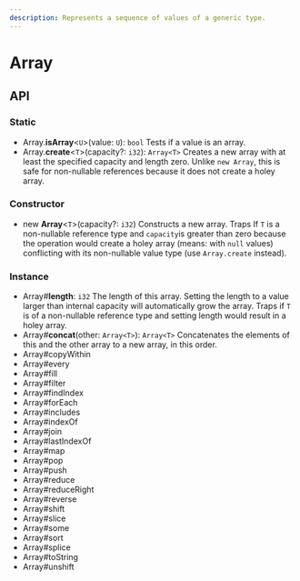 ```yaml
---
description: Represents a sequence of values of a generic type.
---
```


# Array

## API

### Static

* Array.**isArray**&lt;`U`&gt;\(value: `U`\): `bool` Tests if a value is an array.
* Array.**create**&lt;`T`&gt;\(capacity?: `i32`\): `Array<T>` Creates a new array with at least the specified capacity and length zero. Unlike `new Array`, this is safe for non-nullable references because it does not create a holey array.

### Constructor

* new **Array**&lt;`T`&gt;\(capacity?: `i32`\) Constructs a new array. Traps If `T` is a non-nullable reference type and `capacity`is greater than zero because the operation would create a holey array \(means: with `null` values\) conflicting with its non-nullable value type \(use `Array.create` instead\).

### Instance

* Array\#**length**: `i32` The length of this array. Setting the length to a value larger than internal capacity will automatically grow the array. Traps if `T` is of a non-nullable reference type and setting length would result in a holey array.
* Array\#**concat**\(other: `Array<T>`\): `Array<T>` Concatenates the elements of this and the other array to a new array, in this order.
* Array\#copyWithin
* Array\#every
* Array\#fill
* Array\#filter
* Array\#findIndex
* Array\#forEach
* Array\#includes
* Array\#indexOf
* Array\#join
* Array\#lastIndexOf
* Array\#map
* Array\#pop
* Array\#push
* Array\#reduce
* Array\#reduceRight
* Array\#reverse
* Array\#shift
* Array\#slice
* Array\#some
* Array\#sort
* Array\#splice
* Array\#toString
* Array\#unshift

